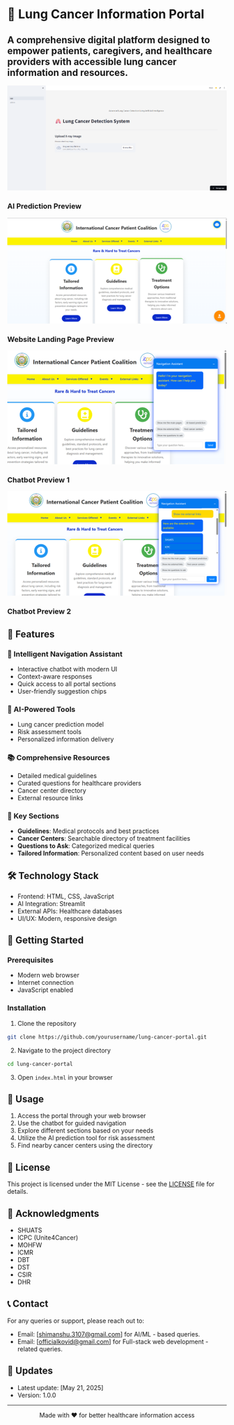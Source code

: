 # 🏥 Lung Cancer Information Portal

<h2>A comprehensive digital platform designed to empower patients, caregivers, and healthcare providers with accessible lung cancer information and resources.</h2>

![Website Preview](./UI_Preview/UI1.png) <h3>AI Prediction Preview</h3> 
![Website Preview](./UI_Preview/UI2.png) <h3>Website Landing Page Preview</h3> 
![Chatbot Interface](./UI_Preview/UI6.png) <h3>Chatbot Preview 1</h3> 
![Chatbot Interface](./UI_Preview/UI5.png) <h3>Chatbot Preview 2</h3> 

## 🌟 Features

### 🤖 Intelligent Navigation Assistant
- Interactive chatbot with modern UI
- Context-aware responses
- Quick access to all portal sections
- User-friendly suggestion chips

### 🧠 AI-Powered Tools
- Lung cancer prediction model
- Risk assessment tools
- Personalized information delivery

### 📚 Comprehensive Resources
- Detailed medical guidelines
- Curated questions for healthcare providers
- Cancer center directory
- External resource links

### 🎯 Key Sections
- **Guidelines**: Medical protocols and best practices
- **Cancer Centers**: Searchable directory of treatment facilities
- **Questions to Ask**: Categorized medical queries
- **Tailored Information**: Personalized content based on user needs

## 🛠️ Technology Stack
- Frontend: HTML, CSS, JavaScript
- AI Integration: Streamlit
- External APIs: Healthcare databases
- UI/UX: Modern, responsive design

## 🚀 Getting Started

### Prerequisites
- Modern web browser
- Internet connection
- JavaScript enabled

### Installation
1. Clone the repository
```bash
git clone https://github.com/yourusername/lung-cancer-portal.git
```
2. Navigate to the project directory
```bash
cd lung-cancer-portal
```
3. Open `index.html` in your browser

## 📱 Usage
1. Access the portal through your web browser
2. Use the chatbot for guided navigation
3. Explore different sections based on your needs
4. Utilize the AI prediction tool for risk assessment
5. Find nearby cancer centers using the directory

## 📄 License
This project is licensed under the MIT License - see the [LICENSE](LICENSE) file for details.

## 🙏 Acknowledgments
- SHUATS
- ICPC (Unite4Cancer)
- MOHFW
- ICMR
- DBT
- DST
- CSIR
- DHR

## 📞 Contact
For any queries or support, please reach out to:
- Email: [shimanshu.3107@gmail.com] for AI/ML - based queries.
- Email: [officialkovid@gmail.com] for Full-stack web development - related queries.

## 🔄 Updates
- Latest update: [May 21, 2025]
- Version: 1.0.0

---

<div align="center">
Made with ❤️ for better healthcare information access
</div> 